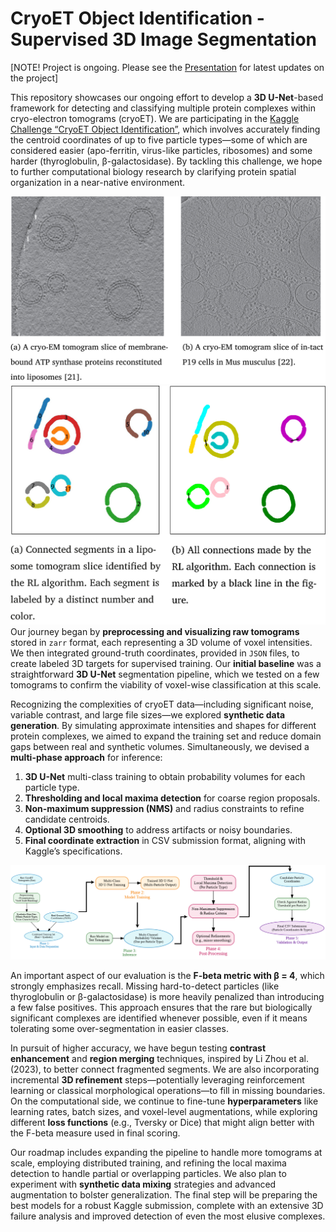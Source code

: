 # CryoET Object Identification - Supervised 3D Image Segmentation

[NOTE! Project is ongoing. Please see the [Presentation](https://github.com/ZahirAhmadChaudhry/Cryo-ET-Object-Detection-and-Segmentation-Kaggle/blob/main/presentation/Cryo_ET_Presentation.pdf) for latest updates on the project]

This repository showcases our ongoing effort to develop a **3D U-Net**-based framework for detecting and classifying multiple protein complexes within cryo-electron tomograms (cryoET). We are participating in the [Kaggle Challenge “CryoET Object Identification”](https://www.kaggle.com/competitions/czii-cryo-et-object-identification), which involves accurately finding the centroid coordinates of up to five particle types—some of which are considered easier (apo-ferritin, virus-like particles, ribosomes) and some harder (thyroglobulin, β-galactosidase). By tackling this challenge, we hope to further computational biology research by clarifying protein spatial organization in a near-native environment.

![Tomogram Slices](presentation/tomogram-slice.jpg)
![Connecting Segments through Reinforement Learning](presentation/connected_segments.jpg)
Our journey began by **preprocessing and visualizing raw tomograms** stored in `zarr` format, each representing a 3D volume of voxel intensities. We then integrated ground-truth coordinates, provided in `JSON` files, to create labeled 3D targets for supervised training. Our **initial baseline** was a straightforward **3D U-Net** segmentation pipeline, which we tested on a few tomograms to confirm the viability of voxel-wise classification at this scale.

Recognizing the complexities of cryoET data—including significant noise, variable contrast, and large file sizes—we explored **synthetic data generation**. By simulating approximate intensities and shapes for different protein complexes, we aimed to expand the training set and reduce domain gaps between real and synthetic volumes. Simultaneously, we devised a **multi-phase approach** for inference:

1. **3D U-Net** multi-class training to obtain probability volumes for each particle type.  
2. **Thresholding and local maxima detection** for coarse region proposals.  
3. **Non-maximum suppression (NMS)** and radius constraints to refine candidate centroids.  
4. **Optional 3D smoothing** to address artifacts or noisy boundaries.  
5. **Final coordinate extraction** in CSV submission format, aligning with Kaggle’s specifications.

![Deep Learning Proposed Framework](presentation/framework.png)

An important aspect of our evaluation is the **F-beta metric with β = 4**, which strongly emphasizes recall. Missing hard-to-detect particles (like thyroglobulin or β-galactosidase) is more heavily penalized than introducing a few false positives. This approach ensures that the rare but biologically significant complexes are identified whenever possible, even if it means tolerating some over-segmentation in easier classes.

In pursuit of higher accuracy, we have begun testing **contrast enhancement** and **region merging** techniques, inspired by Li Zhou et al. (2023), to better connect fragmented segments. We are also incorporating incremental **3D refinement** steps—potentially leveraging reinforcement learning or classical morphological operations—to fill in missing boundaries. On the computational side, we continue to fine-tune **hyperparameters** like learning rates, batch sizes, and voxel-level augmentations, while exploring different **loss functions** (e.g., Tversky or Dice) that might align better with the F-beta measure used in final scoring.

Our roadmap includes expanding the pipeline to handle more tomograms at scale, employing distributed training, and refining the local maxima detection to handle partial or overlapping particles. We also plan to experiment with **synthetic data mixing** strategies and advanced augmentation to bolster generalization. The final step will be preparing the best models for a robust Kaggle submission, complete with an extensive 3D failure analysis and improved detection of even the most elusive complexes.
